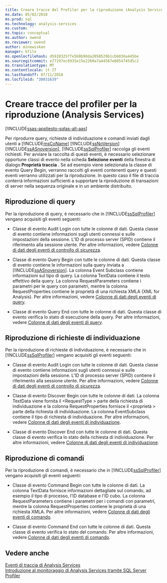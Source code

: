 ```yaml
---
title: Creare tracce del Profiler per la riproduzione (Analysis Services) | Microsoft Docs
ms.date: 05/02/2018
ms.prod: sql
ms.technology: analysis-services
ms.custom: ''
ms.topic: conceptual
ms.author: owend
ms.reviewer: owend
author: minewiskan
manager: kfile
ms.openlocfilehash: d5928325ffe5b0b98da2058529b1cbb036a445be
ms.sourcegitcommit: e77197ec6935e15e2260a7a44587e8054745d5c2
ms.translationtype: MT
ms.contentlocale: it-IT
ms.lasthandoff: 07/11/2018
ms.locfileid: "38031639"
---
```

# <a name="create-profiler-traces-for-replay-analysis-services"></a>Creare tracce del profiler per la riproduzione (Analysis Services)
[!INCLUDE[ssas-appliesto-sqlas-all-aas](../../includes/ssas-appliesto-sqlas-all-aas.md)]

  Per riprodurre query, richieste di individuazione e comandi inviati dagli utenti a [!INCLUDE[msCoName](../../includes/msconame-md.md)] [!INCLUDE[ssNoVersion](../../includes/ssnoversion-md.md)] [!INCLUDE[ssASnoversion](../../includes/ssasnoversion-md.md)], [!INCLUDE[ssSqlProfiler](../../includes/sssqlprofiler-md.md)] raccolga gli eventi richiesti. Per avviare la raccolta di questi eventi, è necessario selezionare opportune classi di evento nella scheda **Selezione eventi** della finestra di dialogo **Proprietà traccia** . Se ad esempio viene selezionata la classe di evento Query Begin, verranno raccolti gli eventi contenenti query e questi eventi verranno utilizzati per la riproduzione. In questo caso il file di traccia conterrà informazioni sufficienti a supportare la riproduzione di transazioni di server nella sequenza originale e in un ambiente distribuito.  
  
## <a name="replay-for-queries"></a>Riproduzione di query  
 Per la riproduzione di query, è necessario che in [!INCLUDE[ssSqlProfiler](../../includes/sssqlprofiler-md.md)] vengano acquisiti gli eventi seguenti:  
  
-   Classe di evento Audit Login con tutte le colonne di dati. Questa classe di evento contiene informazioni sugli utenti connessi e sulle impostazioni della sessione. L'ID di processo server (SPID) contiene il riferimento alla sessione utente. Per altre informazioni, vedere [Colonne di dati degli eventi di controllo di sicurezza](../../analysis-services/trace-events/security-audit-data-columns.md).  
  
-   Classe di evento Query Begin con tutte le colonne di dati. Questa classe di evento contiene le informazioni sulla query inviata a [!INCLUDE[ssASnoversion](../../includes/ssasnoversion-md.md)]. La colonna Event Subclass contiene informazioni sul tipo di query. La colonna TextData contiene il testo effettivo della query. La colonna RequestParameters contiene i parametri per le query con parametri, mentre la colonna RequestProperties contiene le proprietà di una richiesta XMLA (XML for Analysis). Per altre informazioni, vedere [Colonne di dati degli eventi di query](../../analysis-services/trace-events/queries-events-data-columns.md).  
  
-   Classe di evento Query End con tutte le colonne di dati. Questa classe di evento verifica lo stato di esecuzione della query. Per altre informazioni, vedere [Colonne di dati degli eventi di query](../../analysis-services/trace-events/queries-events-data-columns.md).  
  
## <a name="replay-for-discovers"></a>Riproduzione di richieste di individuazione  
 Per la riproduzione di richieste di individuazione, è necessario che in [!INCLUDE[ssSqlProfiler](../../includes/sssqlprofiler-md.md)] vengano acquisiti gli eventi seguenti:  
  
-   Classe di evento Audit Login con tutte le colonne di dati. Questa classe di evento contiene informazioni sugli utenti connessi e sulle impostazioni della sessione. L'ID di processo server (SPID) contiene il riferimento alla sessione utente. Per altre informazioni, vedere [Colonne di dati degli eventi di controllo di sicurezza](../../analysis-services/trace-events/security-audit-data-columns.md).  
  
-   Classe di evento Discover Begin con tutte le colonne di dati. La colonna TextData viene fornita il \<RequestType > parte della richiesta di individuazione e la colonna RequestProperties fornisce il \<proprietà > parte della richiesta di individuazione. La colonna EventSubclass contiene il tipo di richiesta di individuazione. Per altre informazioni, vedere [Colonne di dati degli eventi di individuazione](../../analysis-services/trace-events/discover-events-data-columns.md).  
  
-   Classe di evento Discover End con tutte le colonne di dati. Questa classe di evento verifica lo stato della richiesta di individuazione. Per altre informazioni, vedere [Colonne di dati degli eventi di individuazione](../../analysis-services/trace-events/discover-events-data-columns.md).  
  
## <a name="replay-for-commands"></a>Riproduzione di comandi  
 Per la riproduzione di comandi, è necessario che in [!INCLUDE[ssSqlProfiler](../../includes/sssqlprofiler-md.md)] vengano acquisiti gli eventi seguenti:  
  
-   Classe di evento Command Begin con tutte le colonne di dati. La colonna TextData fornisce informazioni dettagliate sul comando, ad esempio il tipo di processo, l'ID database e l'ID cubo. La colonna RequestParameters contiene i parametri per i comandi con parametri, mentre la colonna RequestProperties contiene le proprietà di una richiesta XMLA. Per altre informazioni, vedere [Colonne di dati degli eventi di comando](../../analysis-services/trace-events/command-events-data-columns.md).  
  
-   Classe di evento Command End con tutte le colonne di dati. Questa classe di evento verifica lo stato del comando. Per altre informazioni, vedere [Colonne di dati degli eventi di comando](../../analysis-services/trace-events/command-events-data-columns.md).  
  
## <a name="see-also"></a>Vedere anche  
 [Eventi di traccia di Analysis Services](../../analysis-services/trace-events/analysis-services-trace-events.md)   
 [Introduzione al monitoraggio di Analysis Services tramite SQL Server Profiler](../../analysis-services/instances/introduction-to-monitoring-analysis-services-with-sql-server-profiler.md)  
  
  
